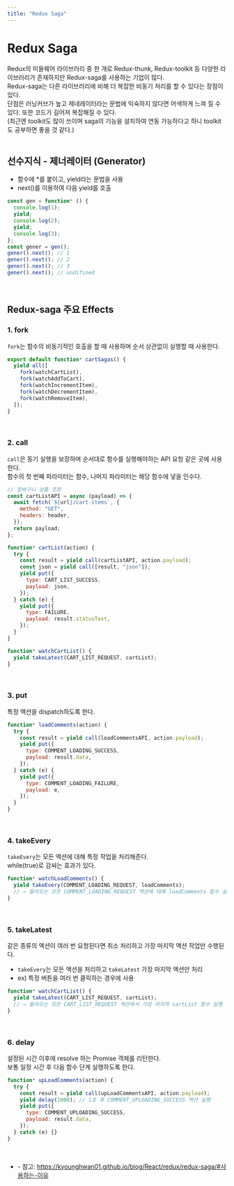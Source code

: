 ```yaml
---
title: "Redux Saga"
---
```


<h1>Redux Saga</h1>
Redux의 미들웨어 라이브러리 중 한 개로 Redux-thunk, Redux-toolkit 등 다양한 라이브러리가 존재하지만 Redux-saga를 사용하는 기업이 많다. <br>
Redux-saga는 다른 라이브러리에 비해 더 복잡한 비동기 처리를 할 수 있다는 장점이 있다. <br>
단점은 러닝커브가 높고 제네레이터라는 문법에 익숙하지 않다면 어색하게 느껴 질 수 있다. 또한 코드가 길어져 복잡해질 수 있다. <br>
(최근엔 toolkit도 많이 쓰이며 saga의 기능을 설치하여 연동 가능하다고 하니 toolkit도 공부하면 좋을 것 같다.)
<br><br>

## 선수지식 - 제너레이터 (Generator)

- 함수에 \*를 붙이고, yield라는 문법을 사용
- next()를 이용하여 다음 yield를 호출

```js
const gen = function* () {
  console.log(1);
  yield;
  console.log(2);
  yield;
  console.log(3);
};
const gener = gen();
gener().next(); // 1
gener().next(); // 2
gener().next(); // 3
gener().next(); // undifined
```

<br>

## Redux-saga 주요 Effects

### 1. fork

`fork`는 함수의 비동기적인 호출을 할 때 사용하며 순서 상관없이 실행할 때 사용한다.

```js
export default function* cartSagas() {
  yield all([
    fork(watchCartList),
    fork(watchAddToCart),
    fork(watchIncrementItem),
    fork(watchDecrementItem),
    fork(watchRemoveItem),
  ]);
}
```

<br>

### 2. call

`call`은 동기 실행을 보장하며 순서대로 함수를 실행해야하는 API 요청 같은 곳에 사용한다. <br>
함수의 첫 번째 파라미터는 함수, 나머지 파라미터는 해당 함수에 넣을 인수다.

```js
// 장바구니 상품 조회
const cartListAPI = async (payload) => {
  await fetch(`${url}/cart-items`, {
    method: "GET",
    headers: header,
  });
  return payload;
};

function* cartList(action) {
  try {
    const result = yield call(cartListAPI, action.payload);
    const json = yield call([result, "json"]);
    yield put({
      type: CART_LIST_SUCCESS,
      payload: json,
    });
  } catch (e) {
    yield put({
      type: FAILURE,
      payload: result.statusText,
    });
  }
}

function* watchCartList() {
  yield takeLatest(CART_LIST_REQUEST, cartList);
}
```

<br>

### 3. put

특정 액션을 dispatch하도록 한다.

```js
function* loadComments(action) {
  try {
    const result = yield call(loadCommentsAPI, action.payload);
    yield put({
      type: COMMENT_LOADING_SUCCESS,
      payload: result.data,
    });
  } catch (e) {
    yield put({
      type: COMMENT_LOADING_FAILURE,
      payload: e,
    });
  }
}
```

<br>

### 4. takeEvery

`takeEvery`는 모든 액션에 대해 특정 작업을 처리해준다. <br>
while(true)로 감싸는 효과가 있다.

```js
function* watchLoadComments() {
  yield takeEvery(COMMENT_LOADING_REQUEST, loadComments);
  // → 들어오는 모든 COMMENT_LOADING_REQUEST 액션에 대해 loadComments 함수 실행
}
```

<br>

### 5. takeLatest

같은 종류의 액션이 여러 번 요청된다면 취소 처리하고 가장 마지막 액션 작업만 수행된다.

- `takeEvery`는 모든 액션을 처리하고 `takeLatest` 가장 마지막 액션만 처리
- ex) 특정 버튼을 여러 번 클릭하는 경우에 사용

```js
function* watchCartList() {
  yield takeLatest(CART_LIST_REQUEST, cartList);
  // → 들어오는 모든 CART_LIST_REQUEST 액션에서 가장 마지막 cartList 함수 실행
}
```

<br>

### 6. delay

설정된 시간 이후에 resolve 하는 Promise 객체를 리턴한다. <br>
보통 일정 시간 후 다음 함수 단계 실행하도록 한다.

```js
function* upLoadComments(action) {
  try {
    const result = yield call(upLoadCommentsAPI, action.payload);
    yield delay(1000); // 1초 후 COMMENT_UPLOADING_SUCCESS 액션 실행
    yield put({
      type: COMMENT_UPLOADING_SUCCESS,
      payload: result.data,
    });
  } catch (e) {}
}
```

<br>

<div class="from add">
    <ul>
        <li>- 참고: <a href="https://kyounghwan01.github.io/blog/React/redux/redux-saga/#%E1%84%89%E1%85%A1%E1%84%8B%E1%85%AD%E1%86%BC%E1%84%92%E1%85%A1%E1%84%82%E1%85%B3%E1%86%AB-%E1%84%8B%E1%85%B5%E1%84%8B%E1%85%B2" tearget="_blank">https://kyounghwan01.github.io/blog/React/redux/redux-saga/#사용하는-이유</a></li>
    </ul>
</div>

<Comment />

